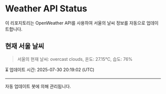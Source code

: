 
# Weather API Status

이 리포지토리는 OpenWeather API를 사용하여 서울의 날씨 정보를 자동으로 업데이트합니다.

## 현재 서울 날씨
> 서울의 현재 날씨: overcast clouds, 온도: 27.15°C, 습도: 76%

⏳ 업데이트 시간: 2025-07-30 20:19:02 (UTC)

---
자동 업데이트 봇에 의해 관리됩니다.
